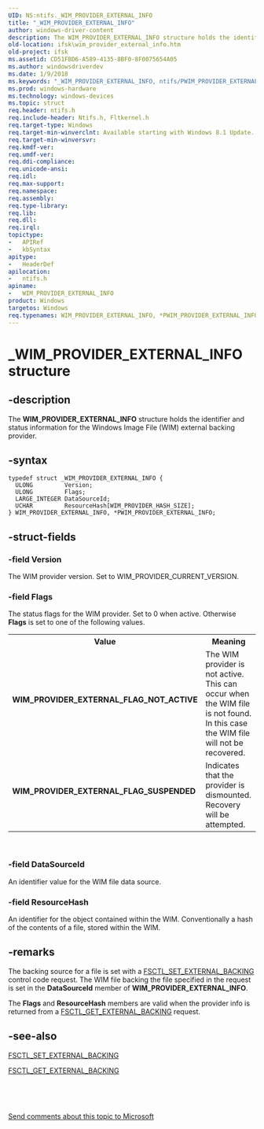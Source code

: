 ```yaml
---
UID: NS:ntifs._WIM_PROVIDER_EXTERNAL_INFO
title: "_WIM_PROVIDER_EXTERNAL_INFO"
author: windows-driver-content
description: The WIM_PROVIDER_EXTERNAL_INFO structure holds the identifier and status information for the Windows Image File (WIM) external backing provider.
old-location: ifsk\wim_provider_external_info.htm
old-project: ifsk
ms.assetid: CD51FBD6-A589-4135-8BF0-8F0075654A05
ms.author: windowsdriverdev
ms.date: 1/9/2018
ms.keywords: "_WIM_PROVIDER_EXTERNAL_INFO, ntifs/PWIM_PROVIDER_EXTERNAL_INFO, WIM_PROVIDER_EXTERNAL_FLAG_NOT_ACTIVE, WIM_PROVIDER_EXTERNAL_INFO, PWIM_PROVIDER_EXTERNAL_INFO structure pointer [Installable File System Drivers], ifsk.wim_provider_external_info, PWIM_PROVIDER_EXTERNAL_INFO, WIM_PROVIDER_EXTERNAL_INFO structure [Installable File System Drivers], ntifs/WIM_PROVIDER_EXTERNAL_INFO, WIM_PROVIDER_EXTERNAL_FLAG_SUSPENDED, *PWIM_PROVIDER_EXTERNAL_INFO"
ms.prod: windows-hardware
ms.technology: windows-devices
ms.topic: struct
req.header: ntifs.h
req.include-header: Ntifs.h, Fltkernel.h
req.target-type: Windows
req.target-min-winverclnt: Available starting with Windows 8.1 Update.
req.target-min-winversvr: 
req.kmdf-ver: 
req.umdf-ver: 
req.ddi-compliance: 
req.unicode-ansi: 
req.idl: 
req.max-support: 
req.namespace: 
req.assembly: 
req.type-library: 
req.lib: 
req.dll: 
req.irql: 
topictype:
-	APIRef
-	kbSyntax
apitype:
-	HeaderDef
apilocation:
-	ntifs.h
apiname:
-	WIM_PROVIDER_EXTERNAL_INFO
product: Windows
targetos: Windows
req.typenames: WIM_PROVIDER_EXTERNAL_INFO, *PWIM_PROVIDER_EXTERNAL_INFO
---
```


# _WIM_PROVIDER_EXTERNAL_INFO structure


## -description


The <b>WIM_PROVIDER_EXTERNAL_INFO</b> structure holds the identifier and status information for the Windows Image File (WIM) external backing provider. 


## -syntax


````
typedef struct _WIM_PROVIDER_EXTERNAL_INFO {
  ULONG         Version;
  ULONG         Flags;
  LARGE_INTEGER DataSourceId;
  UCHAR         ResourceHash[WIM_PROVIDER_HASH_SIZE];
} WIM_PROVIDER_EXTERNAL_INFO, *PWIM_PROVIDER_EXTERNAL_INFO;
````


## -struct-fields




### -field Version

The WIM provider version. Set to WIM_PROVIDER_CURRENT_VERSION.


### -field Flags

The status flags for the WIM provider. Set to 0 when active. Otherwise <b>Flags</b> is set to one of the following values.
<table>
<tr>
<th>Value</th>
<th>Meaning</th>
</tr>
<tr>
<td width="40%"><a id="WIM_PROVIDER_EXTERNAL_FLAG_NOT_ACTIVE"></a><a id="wim_provider_external_flag_not_active"></a><dl>
<dt><b>WIM_PROVIDER_EXTERNAL_FLAG_NOT_ACTIVE</b></dt>
</dl>
</td>
<td width="60%">
The WIM provider is not active. This can occur when the WIM file is  not found. In this case the WIM file will not be recovered.

</td>
</tr>
<tr>
<td width="40%"><a id="WIM_PROVIDER_EXTERNAL_FLAG_SUSPENDED"></a><a id="wim_provider_external_flag_suspended"></a><dl>
<dt><b>WIM_PROVIDER_EXTERNAL_FLAG_SUSPENDED</b></dt>
</dl>
</td>
<td width="60%">
Indicates that the provider is dismounted. Recovery will be attempted.

</td>
</tr>
</table> 


### -field DataSourceId

An identifier value for the WIM file data source.


### -field ResourceHash

An identifier for the object contained within the WIM.  Conventionally a hash of the contents of a file, stored within the WIM.


## -remarks


The backing source for a file is set with a <a href="https://msdn.microsoft.com/library/windows/hardware/dn632443">FSCTL_SET_EXTERNAL_BACKING</a> control code request. The WIM file backing the file specified in the request is set in the <b>DataSourceId</b> member of <b>WIM_PROVIDER_EXTERNAL_INFO</b>.

The <b>Flags</b> and <b>ResourceHash</b> members are valid when the provider info is returned from a <a href="https://msdn.microsoft.com/library/windows/hardware/dn632441">FSCTL_GET_EXTERNAL_BACKING</a> request.



## -see-also

<a href="https://msdn.microsoft.com/library/windows/hardware/dn632443">FSCTL_SET_EXTERNAL_BACKING</a>

<a href="https://msdn.microsoft.com/library/windows/hardware/dn632441">FSCTL_GET_EXTERNAL_BACKING</a>

 

 

<a href="mailto:wsddocfb@microsoft.com?subject=Documentation%20feedback [ifsk\ifsk]:%20WIM_PROVIDER_EXTERNAL_INFO structure%20 RELEASE:%20(1/9/2018)&amp;body=%0A%0APRIVACY STATEMENT%0A%0AWe use your feedback to improve the documentation. We don't use your email address for any other purpose, and we'll remove your email address from our system after the issue that you're reporting is fixed. While we're working to fix this issue, we might send you an email message to ask for more info. Later, we might also send you an email message to let you know that we've addressed your feedback.%0A%0AFor more info about Microsoft's privacy policy, see http://privacy.microsoft.com/en-us/default.aspx." title="Send comments about this topic to Microsoft">Send comments about this topic to Microsoft</a>

